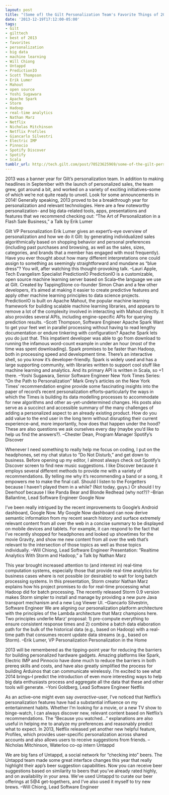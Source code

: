 ```yaml
---
layout: post
title: "(Some of) the Gilt Personalization Team's Favorite Things of 2013"
date: '2013-12-19T17:12:00-05:00'
tags:
- Gilt
- gilttech
- best of 2013
- favorites
- personalization
- big data
- machine learning
- Will Chiong
- Untappd
- PredictionIO
- Scott Thompson
- Erik Lumer
- Mahout
- open source
- Yoshi Sugawara
- Apache Spark
- Storm
- Hadoop
- real-time analytics
- Nathan Marz
- Netflix
- Nicholas Mitchinson
- Netflix Profiles
- Giancarlo Silvestri
- Electric IMP
- Pinnocio
- Spotify Discover
- Spotify
- Scala
tumblr_url: http://tech.gilt.com/post/70523625969/some-of-the-gilt-personalization-teams-favorite
---
```

2013 was a banner year for Gilt’s personalization team. In addition to making headlines in September with the launch of personalized sales, the team grew, got around a bit, and worked on a variety of exciting initiatives–some of which we’re not quite ready to unveil. Look for some announcements in 2014!
Generally speaking, 2013 proved to be a breakthrough year for personalization and relevant technologies. Here are a few noteworthy personalization- and big data-related tools, apps, presentations and features that we recommend checking out:
“The Art of Personalization in a Flash Sale Business,” a Talk by Erik Lumer

Gilt VP Personalization Erik Lumer gives an expert’s-eye overview of personalization and how we do it Gilt: by generating individualized sales algorithmically based on shopping behavior and personal preferences (including past purchases and browsing, as well as the sales, sizes, categories, and brands that a member has engaged with most frequently). Have you ever thought about how many different interpretations one could assign to something as seemingly straightforward and mundane as “blue dress”? You will, after watching this thought-provoking talk. –Lauri Apple, Tech Evangelism Specialist
PredictionIO
PredictionIO is a customizable, open source machine learning server based on Scala–the language we use at Gilt. Created by TappingStone co-founder Simon Chan and a few other developers, it’s aimed at making it easier to create predictive features and apply other machine learning principles to data science projects. PredictionIO is built on Apache Mahout, the popular machine learning framework for building scalable machine learning libraries, and appears to remove a lot of the complexity involved in interacting with Mahout directly. It also provides several APIs, including engine-specific APIs for querying prediction results. –Scott Thompson, Software Engineer
Apache Spark
Want to get your feet wet in parallel processing without having to read lengthy documentation or endure tinkering with configuration? Apache Spark lets you do just that. This impatient developer was able to go from download to running the infamous word-count example in under an hour (most of the time was spent downloading). Spark promises to be faster than Hadoop, both in processing speed and development time. There’s an interactive shell, so you know it’s developer-friendly. Spark is widely used and has a large supporting community, with libraries written to support cool stuff like machine learning and analytics. And its primary API is written in Scala, so +1 there. –Yoshi Sugawara, Senior Software Engineer
New York Times Series: “On the Path to Personalization”
Mark Grey’s articles on the New York Times’ recommendation engine provide some fascinating insights into the paper of record’s recent personalization efforts–particularly the ways in which the Times is building its data modelling processes to accommodate for new algorithms and other as-yet-undetermined changes. His posts also serve as a succinct and accessible summary of the many challenges of adding a personalized aspect to an already existing product. How do you add value to the end user in the long term without disrupting their current experience–and, more importantly, how does that happen under the hood? These are also questions we ask ourselves every day (maybe you’d like to help us find the answers?). –Chester Dean, Program Manager
Spotify’s Discover

Whenever I need something to really help me focus on coding, I put on the headphones, set my chat status to “Do Not Disturb,” and get down to business. Before opening up my editor, I almost always check out Spotify’s Discover screen to find new music suggestions. I like Discover because it employs several different methods to provide me with a variety of recommendations. By telling me why it’s recommending a band or a song, it empowers me to make the final call. Should I listen to the Forgetters because I haven’t played them in a while? (Not today, guys.) Or should I try Deerhoof because I like Panda Bear and Blonde Redhead (why not?)? –Brian Ballantine, Lead Software Engineer
Google Now

I’ve been really intrigued by the recent improvements to Google’s Android dashboard, Google Now. My Google Now dashboard can now derive semantic information from my recent search history and surface extremely relevant content from all over the web in a concise summary to be displayed on mobile devices and tablets. For example, it can respond to the fact that I’ve recently shopped for headphones and looked up showtimes for the movie Gravity, and show me new content from all over the web that’s relevant to the intersection of those topics as well as those topics individually. –Will Chiong, Lead Software Engineer
Presentation: “Realtime Analytics With Storm and Hadoop,” a Talk by Nathan Marz
 
This year brought increased attention to (and interest in) real-time computation systems, especially those that provide real-time analytics for business cases where is not possible (or desirable) to wait for long batch processing systems. In this presentation, Storm creator Nathan Marz explains how his project promises to do for real-time processing what Hadoop did for batch processing. The recently released Storm 0.9 version makes Storm simpler to install and manage by providing a new pure Java transport mechanism and a new Log Viewer UI. –Giancarlo Silvestrin, Software Engineer
We are aligning our personalization platform architecture with the principles of the Lambda architecture that Marz champions here. Two principles underlie Marz’ proposal: 1) pre-compute everything to ensure consistent response times and 2) combine a batch data elaboration path for the bulk of the historical data (e.g., based on Hadoop) with a real-time path that consumes recent update data streams (e.g., based on Storm). –Erik Lumer, VP Personalization
Personalization in the Home

2013 will be remembered as the tipping-point year for reducing the barriers for building personalized hardware gadgets. Amazing platforms like Spark, Electric IMP and Pinnocio have done much to reduce the barriers in both prereq skills and costs, and have also greatly simplified the process for building Arduinos that can communicate wirelessly. I’m excited to see what 2014 brings–I predict the introduction of even more interesting ways to help big data enthusiasts process and aggregate all the data that these and other tools will generate. –Yoni Goldberg, Lead Software Engineer
Netflix

As an active–one might even say *overactive*–user, I’ve noticed that Netflix’s personalization features have had a substantial influence on my entertainment habits. Whether I’m looking for a movie, or a new TV show to binge-watch, I can always discover new, relevant content based on Netflix’s recommendations. The “Because you watched…” explanations are also useful in helping me to analyze my preferences and reasonably predict what to expect. In 2013, Netflix released yet another new helpful feature, Profiles, which provides user-specific personalization across shared accounts and also allows users to receive suggestions from friends. –Nicholas Mitchinson, Waterloo co-op intern
Untappd

We are big fans of Untappd, a social network for “checking into” beers. The Untappd team made some great interface changes this year that really highlight their app’s beer suggestion capabilities. Now you can receive beer suggestions based on similarity to beers that you’ve already rated highly, and on availability in your area. We’ve used Untappd to curate our beer offerings at 5@4 get-togethers, and I’ve also used it myself to try new brews. –Will Chiong, Lead Software Engineer
